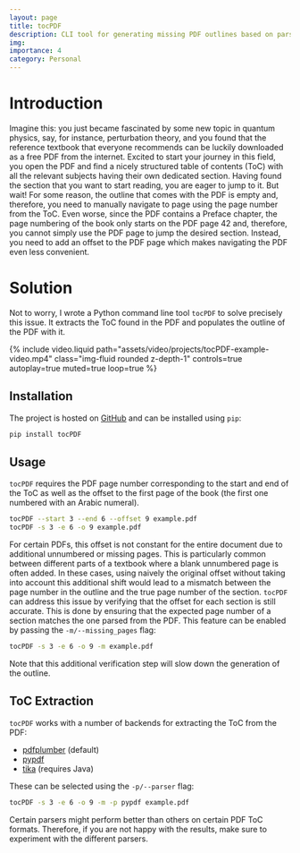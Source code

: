 ```yaml
---
layout: page
title: tocPDF
description: CLI tool for generating missing PDF outlines based on parsing the Table of Contents from the PDF.
img:
importance: 4
category: Personal
---
```


# Introduction

Imagine this: you just became fascinated by some new topic in quantum physics, say, for instance, perturbation theory, and you found that the reference textbook that everyone recommends can be luckily downloaded as a free PDF from the internet.
Excited to start your journey in this field, you open the PDF and find a nicely structured table of contents (ToC) with all the relevant subjects having their own dedicated section.
Having found the section that you want to start reading, you are eager to jump to it.
But wait! For some reason, the outline that comes with the PDF is empty and, therefore, you need to manually navigate to page using the page number from the ToC.
Even worse, since the PDF contains a Preface chapter, the page numbering of the book only starts on the PDF page 42 and, therefore, you cannot simply use the PDF page to jump the desired section.
Instead, you need to add an offset to the PDF page which makes navigating the PDF even less convenient.

# Solution

Not to worry, I wrote a Python command line tool `tocPDF` to solve precisely this issue.
It extracts the ToC found in the PDF and populates the outline of the PDF with it.

{% include video.liquid path="assets/video/projects/tocPDF-example-video.mp4" class="img-fluid rounded z-depth-1" controls=true autoplay=true muted=true loop=true %}

## Installation

The project is hosted on [GitHub](github.com/kszenes/tocPDF) and can be installed using `pip`:

```sh
pip install tocPDF
```

## Usage

`tocPDF` requires the PDF page number corresponding to the start and end of the ToC as well as the offset to the first page of the book (the first one numbered with an Arabic numeral).

```sh
tocPDF --start 3 --end 6 --offset 9 example.pdf
tocPDF -s 3 -e 6 -o 9 example.pdf
```

For certain PDFs, this offset is not constant for the entire document due to additional unnumbered or missing pages.
This is particularly common between different parts of a textbook where a blank unnumbered page is often added.
In these cases, using naively the original offset without taking into account this additional shift would lead to a mismatch between the page number in the outline and the true page number of the section.
`tocPDF` can address this issue by verifying that the offset for each section is still accurate.
This is done by ensuring that the expected page number of a section matches the one parsed from the PDF.
This feature can be enabled by passing the `-m/--missing_pages` flag:

```sh
tocPDF -s 3 -e 6 -o 9 -m example.pdf
```

Note that this additional verification step will slow down the generation of the outline.

## ToC Extraction

`tocPDF` works with a number of backends for extracting the ToC from the PDF:

- [pdfplumber](https://github.com/jsvine/pdfplumber) (default)
- [pypdf](https://github.com/py-pdf/pypdf)
- [tika](https://github.com/chrismattmann/tika-python) (requires Java)

These can be selected using the `-p/--parser` flag:

```sh
tocPDF -s 3 -e 6 -o 9 -m -p pypdf example.pdf
```

Certain parsers might perform better than others on certain PDF ToC formats.
Therefore, if you are not happy with the results, make sure to experiment with the different parsers.
